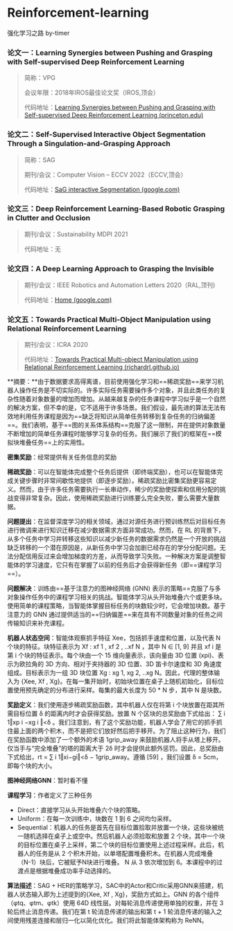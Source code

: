 # Reinforcement-learning
强化学习之路 by-timer

### 论文一：Learning Synergies between Pushing and Grasping with Self-supervised Deep Reinforcement Learning

> 简称：VPG
>
> 会议年限：2018年IROS最佳论文奖（IROS,顶会）
>
> 代码地址：[Learning Synergies between Pushing and Grasping with Self-supervised Deep Reinforcement Learning (princeton.edu)](https://vpg.cs.princeton.edu/)



### 论文二：Self-Supervised Interactive Object Segmentation Through a Singulation-and-Grasping Approach

> 简称：SAG
>
> 期刊/会议：Computer Vision – ECCV 2022（ECCV,顶会）
>
> 代码地址：[SaG interactive Segmentation (google.com)](https://sites.google.com/umn.edu/sag-interactive-segmentation?pli=1)



### 论文三：Deep Reinforcement Learning-Based Robotic Grasping in Clutter and Occlusion

> 期刊/会议：Sustainability MDPI 2021
>
> 代码地址：无



### 论文四：A Deep Learning Approach to Grasping the Invisible

> 期刊/会议：IEEE Robotics and Automation Letters 2020（RAL,顶刊)
>
> 代码地址：[Home (google.com)](https://sites.google.com/umn.edu/grasping-invisible)



### 论文五：Towards Practical Multi-Object Manipulation using Relational Reinforcement Learning

> 期刊/会议：ICRA 2020
>
> 代码地址：[Towards Practical Multi-object Manipulation using Relational Reinforcement Learning (richardrl.github.io)](https://richardrl.github.io/relational-rl/)

**摘要：**由于数据要求高得离谱，目前使用强化学习和==稀疏奖励==来学习机器人操作任务是不切实际的。许多实际任务需要操作多个对象，并且此类任务的复杂性随着对象数量的增加而增加。从越来越复杂的任务课程中学习似乎是一个自然的解决方案，但不幸的是，它不适用于许多场景。我们假设，最先进的算法无法有效地利用任务课程是因为==缺乏将知识从简单任务转移到复杂任务的归纳偏差==。我们表明，基于==图的关系体系结构==克服了这一限制，并在提供对象数量不断增加的简单任务课程时能够学习复杂的任务。我们展示了我们的框架在==模拟块堆叠任务==上的实用性。

**密集奖励**：经常提供有关任务信息的奖励

**稀疏奖励**：可以在智能体完成整个任务后提供（即终端奖励），也可以在智能体完成关键步骤时非常间歇性地提供（即逐步奖励）。稀疏奖励比密集奖励更容易定义。然而，由于许多任务需要执行一长串动作，稀少的奖励使探索和信用分配的挑战变得非常复杂。因此，使用稀疏奖励进行训练要么完全失败，要么需要大量数据。

**问题提出**：在监督深度学习的相关领域，通过对源任务进行预训练然后对目标任务进行微调来进行知识迁移在减少数据需求方面非常成功。然而，在 RL 的背景下，从多个任务中学习并转移这些知识以减少新任务的数据需求仍然是一个开放的挑战缺乏转移的一个潜在原因是，从新任务中学习会加剧已经存在的学分分配问题。无法分配信用反过来会增加梯度的方差，从而导致学习失败。一种解决方案是调整智能体的学习速度，它只有在掌握了以前的任务后才会获得新任务（即==课程学习==）。

**问题解决**：训练由==基于注意力的图神经网络 (GNN) 表示的策略==克服了与多对象操作任务中的课程学习相关的挑战。智能体学习从头开始堆叠六个或更多块。使用简单的课程策略，当智能体掌握目标任务的块数较少时，它会增加块数。基于注意力的 GNN 通过提供适当的==归纳偏差==来在具有不同数量对象的任务之间传输知识来补充课程。

**机器人状态空间**：智能体观察抓手特征 Xee，包括抓手速度和位置，以及代表 N 个块的特征。块特征表示为 Xf : xf 1 , xf 2 , ..xf N ，其中 N ∈ [1, 9] 并且 xf i 是第 i 个块的特征表示。每个块由一个 15 维向量表示，该向量由 3D 位置 (xpi)、表示为欧拉角的 3D 方向、相对于夹持器的 3D 位置、3D 笛卡尔速度和 3D 角速度组成。目标表示为一组 3D 块位置 Xg : xg 1, xg 2, ..xg N。因此，代理的整体输入为 {Xee, Xf , Xg}。在每一集开始时，初始块位置在桌子上随机初始化，目标位置使用预先确定的分布进行采样。每集的最大长度为 50 * N 步，其中 N 是块数。

**奖励定义**：我们使用逐步稀疏奖励函数，其中机器人仅在将第 i 个块放置在距其所需目标位置 δ 的距离内时才会获得奖励。放置 N 个区块的总奖励由下式给出： ∑ i 1‖xp i −xg i ‖<δ 。我们注意到，有了这个奖励功能，机器人学会了用它的抓手抓住最上面的两个积木，而不是把它们放好然后把手移开。为了阻止这种行为，我们在奖励函数中添加了一个额外的术语 1grip_away 来鼓励机器人将手从塔上移开。仅当手与“完全堆叠”的塔的距离大于 2δ 时才会提供此额外惩罚。因此，总奖励由下式给出，rt = ∑ i 1‖xi−gi‖<δ − 1grip_away。遵循 [59] ，我们设置 δ = 5cm，即每个块的大小。

**图神经网络GNN**：暂时看不懂

**课程学习**：作者定义了三种任务

- Direct：直接学习从头开始堆叠六个块的策略。
- Uniform：在每一次训练中，块数在 1 到 6 之间均匀采样。
- Sequential：机器人的任务是首先在目标位置拾取并放置一个块，这些块被统一随机选择在桌子上或空中。然后机器人必须拾取和放置 2 个块，其中一个块的目标位置在桌子上采样，第二个块的目标位置使用上述过程采样。此后，机器人的任务是从 2 个积木开始，以单塔配置堆叠积木。在机器人完成堆叠（N-1）块后，它被赋予N块进行堆叠。 N 从 3 依次增加到 6。本课程中的过渡点是根据堆叠成功率手动选择的。

**算法描述**：SAG + HER的策略学习，SAC中的Actor和Critic采用GNN来搭建，机器人状态输入即为上述提到的{Xee, Xf , Xg}，奖励方式如上。GNN 的各个组件（φtq、φtm、φtk）使用 64D 线性层。对每轮消息传递使用单独的权重，并在 3 轮后终止消息传递。我们在第 t 轮消息传递的输出和第 t + 1 轮消息传递的输入之间使用残差连接和层归一化以简化优化。我们将此智能体架构称为 ReNN。

